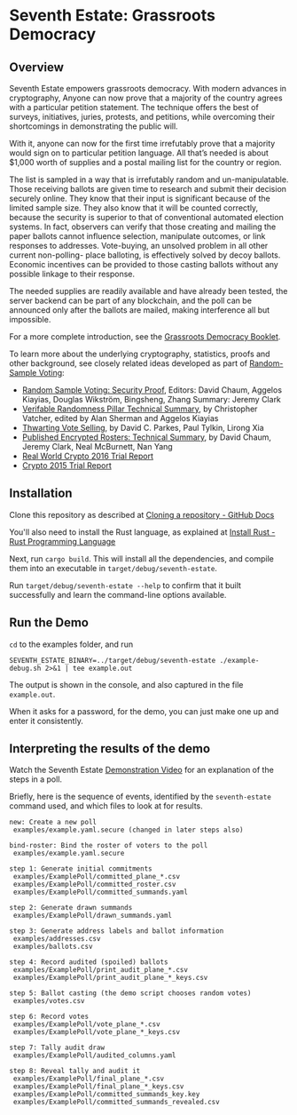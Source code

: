 # Seventh Estate: Grassroots Democracy

## Overview
Seventh Estate empowers grassroots democracy. With modern advances in
cryptography, Anyone can now prove that a majority of the country
agrees with a particular petition statement.  The technique offers
the best of surveys, initiatives, juries, protests, and petitions,
while overcoming their shortcomings in demonstrating the public will.

With it, anyone can now for the first time irrefutably prove that a
majority would sign on to particular petition language.  All that’s
needed is about $1,000 worth of supplies and a postal mailing list
for the country or region.

The list is sampled in a way that is irrefutably random and
un-manipulatable.  Those receiving ballots are given time to research
and submit their decision securely online. They know that their input
is significant because of the limited sample size. They also know
that it will be counted correctly, because the security is
superior to that of conventional automated election systems. In fact,
observers can verify that those creating and mailing the paper
ballots cannot influence selection, manipulate outcomes, or link
responses to addresses. Vote-buying, an unsolved problem in all other
current non-polling- place balloting, is effectively solved by decoy
ballots. Economic incentives can be provided to those casting ballots
without any possible linkage to their response.

The needed supplies are readily available and have already been
tested, the server backend can be part of any blockchain, and the
poll can be announced only after the ballots are mailed, making
interference all but impossible.

For a more complete introduction, see the
[Grassroots Democracy Booklet](Grassroots%20Democracy%20Booklet.pdf).

To learn more about the underlying cryptography, statistics, proofs
and other background, see closely related ideas developed as part of
[Random-Sample Voting](https://rsvoting.org/):

* [Random Sample Voting: Security Proof](https://rsvoting.org/cryptographic_protocols/proof_summary.pdf),
Editors: David Chaum, Aggelos Kiayias, Douglas Wikström, Bingsheng, Zhang Summary: Jeremy Clark
* [Verifable Randomness Pillar Technical Summary](https://rsvoting.org/random_beacon/random_beacon_summary.pdf),
by Christopher Vatcher, edited by Alan Sherman and Aggelos Kiayias
* [Thwarting Vote Selling](https://docs.google.com/document/d/1a3Vz7O6RsFlQC1Z9u0ytUMqwk3MyMo2B8UCq5VZ5VIU/edit?usp=sharing),
by David C. Parkes, Paul Tylkin, Lirong Xia
* [Published Encrypted Rosters: Technical Summary](https://rsvoting.org/auditable_roster/auditable_roster_summary.pdf),
by David Chaum, Jeremy Clark, Neal McBurnett, Nan Yang
* [Real World Crypto 2016 Trial Report](https://github.com/rsvoting/publications/blob/master/trials/rwc-2016-demo-report.md)
* [Crypto 2015 Trial Report](https://github.com/rsvoting/publications/blob/master/trials/crypto-2015-demo-report.md)

## Installation

Clone this repository as described at
[Cloning a repository \- GitHub Docs](https://docs.github.com/en/github/creating-cloning-and-archiving-repositories/cloning-a-repository)

You'll also need to install the Rust language, as explained at
[Install Rust \- Rust Programming Language](https://www.rust-lang.org/tools/install)

Next, run `cargo build`. This will install all the dependencies, and
compile them into an executable in `target/debug/seventh-estate`.

Run `target/debug/seventh-estate --help` to confirm that it built
successfully and learn the command-line options available.

## Run the Demo

`cd` to the examples folder, and run

`SEVENTH_ESTATE_BINARY=../target/debug/seventh-estate ./example-debug.sh 2>&1 | tee example.out`

The output is shown in the console, and also captured in the file `example.out`.

When it asks for a password, for the demo, you can just make one up
and enter it consistently.

## Interpreting the results of the demo
Watch the Seventh Estate [Demonstration Video](https://youtu.be/v20n5pXAcvQ) for
an explanation of the steps in a poll.

Briefly, here is the sequence of events, identified by the
`seventh-estate` command used, and which files to look at for
results.

```
new: Create a new poll
 examples/example.yaml.secure (changed in later steps also)

bind-roster: Bind the roster of voters to the poll
 examples/example.yaml.secure

step 1: Generate initial commitments
 examples/ExamplePoll/committed_plane_*.csv
 examples/ExamplePoll/committed_roster.csv
 examples/ExamplePoll/committed_summands.yaml

step 2: Generate drawn summands
 examples/ExamplePoll/drawn_summands.yaml

step 3: Generate address labels and ballot information
 examples/addresses.csv
 examples/ballots.csv

step 4: Record audited (spoiled) ballots
 examples/ExamplePoll/print_audit_plane_*.csv
 examples/ExamplePoll/print_audit_plane_*_keys.csv

step 5: Ballot casting (the demo script chooses random votes)
 examples/votes.csv

step 6: Record votes
 examples/ExamplePoll/vote_plane_*.csv
 examples/ExamplePoll/vote_plane_*_keys.csv

step 7: Tally audit draw
 examples/ExamplePoll/audited_columns.yaml

step 8: Reveal tally and audit it
 examples/ExamplePoll/final_plane_*.csv
 examples/ExamplePoll/final_plane_*_keys.csv
 examples/ExamplePoll/committed_summands_key.key
 examples/ExamplePoll/committed_summands_revealed.csv
```
